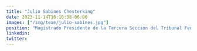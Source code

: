 ```yaml
---
title: "Julio Sabines Chesterking"
date: 2023-11-14T16:16:38-06:00
images: ["/img/team/julio-sabines.jpg"]
position: "Magistrado Presidente de la Tercera Sección del Tribunal Federal de Justicia Administrativa (TFJA)"
linkedin: 
twitter: 
---
```



